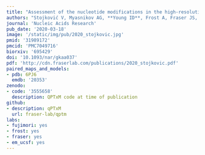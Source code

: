 ```yaml
---
title: "Assessment of the nucleotide modifications in the high-resolution cryo-electron microscopy structure of the Escherichia coli 50S subunit."
authors: "Stojković V, Myasnikov AG, **Young ID**, Frost A, Fraser JS, Fujimori DG."
journal: 'Nucleic Acids Research'
pub_date: '2020-03-18'
image: '/static/img/pub/2020_stojkovic.jpg'
pmid: '31989172'
pmcid: 'PMC7049716'
biorxiv: '695429'
doi: '10.1093/nar/gkaa037'
pdf: 'http://cdn.fraserlab.com/publications/2020_stojkovic.pdf'
paired_maps_and_models:
- pdb: 6PJ6
  emdb: '20353'
zenodo:
- code: '3555658'
  description: QPTxM code at time of publication
github:
- description: qPTxM
  url: fraser-lab/qptm
labs:
- fujimori: yes
- frost: yes
- fraser: yes
- em_ucsf: yes
---
```

